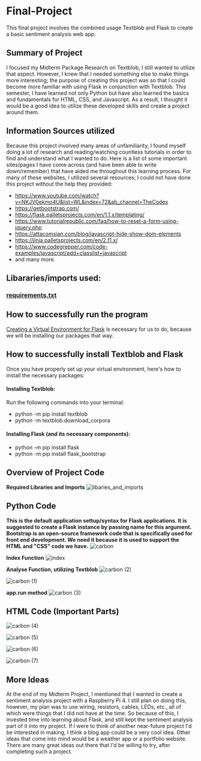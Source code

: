 # Final-Project
This final project involves the combined usage Textblob and Flask to create a basic sentiment analysis web app. 

## Summary of Project
I focused my Midterm Package Research on Textblob, I still wanted to utilize that aspect. However, I knew that I needed something else to make things more interesting; the purpose of creating this project was so that I could become more familiar with using Flask in conjunction with Textblob. This semester, I have learned not only Python but have also learned the basics and fundamentals for HTML, CSS, and Javascript. As a result, I thought it would be a good idea to utilize these developed skills and create a project around them.

## Information Sources utilized
Because this project involved many areas of unfamiliarity, I found myself doing a lot of research and reading/watching countless tutorials in order to find and understand what I wanted to do. Here is a list of some important sites/pages I have come across (and have been able to write down/remember) that have aided me throughout this learning process. For many of these websites, I utilized several resources; I could not have done this project without the help they provided:
- https://www.youtube.com/watch?v=NKJV0ekmo4U&list=WL&index=72&ab_channel=TheCodex
- https://getbootstrap.com/
- https://flask.palletsprojects.com/en/1.1.x/templating/
- https://www.tutorialrepublic.com/faq/how-to-reset-a-form-using-jquery.php
- https://attacomsian.com/blog/javascript-hide-show-dom-elements
- https://jinja.palletsprojects.com/en/2.11.x/
- https://www.codegrepper.com/code-examples/javascript/add+classlist+javascript
- and many more.

## Libararies/imports used:
### [requirements.txt](https://github.com/ericzliu/Final-Project/blob/main/requirements.txt)

## How to successfully run the program
[Creating a Virtual Environment for Flask](https://code.visualstudio.com/docs/python/tutorial-flask)
is necessary for us to do, because we will be installing our packages that way.

## How to successfully install Textblob and Flask
Once you have properly set up your virtual environment, here's how to install the necessary packages:
#### Installing Textblob:
Run the following commands into your terminal:
- python -m pip install textblob
- python -m textblob.download_corpora
#### Installing Flask (and its necessary components):
- python -m pip install flask
- python -m pip install flask_bootstrap

## Overview of Project Code
**Required Libraries and Imports**
![libaries_and_imports](https://user-images.githubusercontent.com/81776233/116954024-c78ff080-ac5c-11eb-8159-aa0deb4edb1a.png)

## Python Code

**This is the default application settup/syntax for Flask applications. It is suggested to create a Flask instance by passing __name__ for this argument.
Bootstrap is an open-source framework code that is specifically used for front end development. We need it because it is used to support the HTML and "CSS" code we have.**
![carbon](https://user-images.githubusercontent.com/81776233/116954250-716f7d00-ac5d-11eb-87f8-9899b4b89e4c.png)

**Index Function**
![index](https://user-images.githubusercontent.com/81776233/116954293-98c64a00-ac5d-11eb-8e4c-234ac9ba756b.png)

**Analyse Function, utilizing Textblob**
![carbon (2)](https://user-images.githubusercontent.com/81776233/116955279-155a2800-ac60-11eb-90e8-7e20455facad.png)

![carbon (1)](https://user-images.githubusercontent.com/81776233/116955024-6a496e80-ac5f-11eb-995f-981487750dc0.png)

**app.run method**
![carbon (3)](https://user-images.githubusercontent.com/81776233/116955337-45093000-ac60-11eb-80e6-fa4d530663b9.png)

## HTML Code (Important Parts)
![carbon (4)](https://user-images.githubusercontent.com/81776233/116955585-fb6d1500-ac60-11eb-8d46-f39541fe0112.png)

![carbon (5)](https://user-images.githubusercontent.com/81776233/116955650-22c3e200-ac61-11eb-8905-4eef33c0fd00.png)

![carbon (6)](https://user-images.githubusercontent.com/81776233/116955760-759d9980-ac61-11eb-8648-82560e99687c.png)

![carbon (7)](https://user-images.githubusercontent.com/81776233/116955821-9bc33980-ac61-11eb-9aa9-9cdeb20fd4a7.png)

## More Ideas
At the end of my Midterm Project, I mentioned that I wanted to create a sentiment analysis project with a Raspberry Pi 4. I still plan on doing this, however, my plan was to use wiring, resistors, cables, LEDs, etc., all of which were things that I did not have at the time. So because of this, I invested time into learning about Flask, and still kept the sentiment analysis part of it into my project.
If I were to think of another near-future project I'd be interested in making, I think a blog app could be a very cool idea. Other ideas that come into mind would be a weather app or a portfolio website. There are many great ideas out there that I'd be willing to try, after completing such a project.

